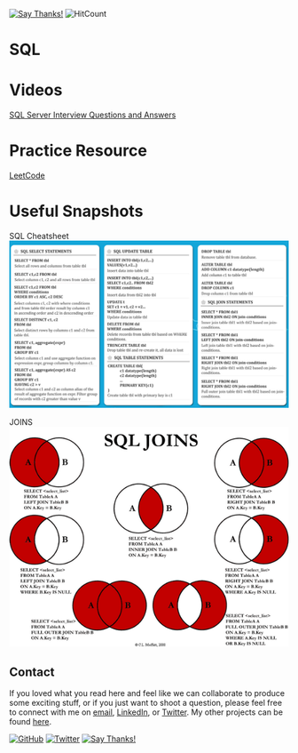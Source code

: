 [![Say Thanks!](https://img.shields.io/badge/Say-Thanks!-yellow.svg)](http://bit.ly/2M0s0Vu)
![HitCount](http://hits.dwyl.io/harshbg/Data-Science-Interview-Prep/tree/master/SQL.svg)

# SQL


# Videos

[SQL Server Interview Questions and Answers](https://www.youtube.com/watch?v=fvPddKyHxpQ&list=PL6n9fhu94yhXcztdLO7i6mdyaegC8CJwR)


# Practice Resource

[LeetCode](https://leetcode.com/problemset/database/)


# Useful Snapshots 

SQL Cheatsheet
![SQL Cheatsheet](./cheatsheet.png)

JOINS 
![Joins Cheatsheet](./joins.png)



## Contact

If you loved what you read here and feel like we can collaborate to produce some exciting stuff, or if you
just want to shoot a question, please feel free to connect with me on <a href="hello@gupta-harsh.com" target="_blank">email</a>, 
<a href="http://bit.ly/2uOIUeo" target="_blank">LinkedIn</a>, or 
<a href="http://bit.ly/2CZv1i5" target="_blank">Twitter</a>. 
My other projects can be found [here](http://bit.ly/2UlyFgC).

[![GitHub](https://img.shields.io/github/followers/harshbg.svg?style=social)](http://bit.ly/2HYQaL1)
[![Twitter](https://img.shields.io/twitter/follow/harshbg.svg?style=social)](http://bit.ly/2VHxROX)
[![Say Thanks!](https://img.shields.io/badge/Say-Thanks!-yellow.svg)](http://bit.ly/2M0s0Vu)

